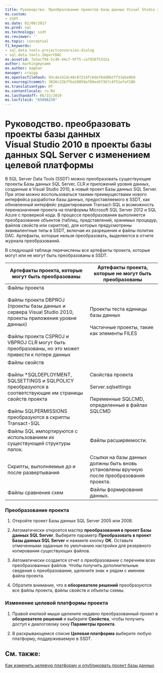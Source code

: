 ```yaml
---
title: Руководство. Преобразование проектов базы данных Visual Studio 2010 в проекты базы данных SQL Server с изменением целевой платформы | Документация Майкрософт
ms.custom:
- SSDT
ms.date: 02/09/2017
ms.prod: sql
ms.technology: ssdt
ms.reviewer: ''
ms.topic: conceptual
f1_keywords:
- sql.data.tools.projectconversion.dialog
- sql.data.tools.ImportDAC
ms.assetid: 7e5acf94-5c46-44c7-9ff5-ca7926f5332a
author: markingmyname
ms.author: maghan
manager: craigg
ms.openlocfilehash: 93c4e141dc48c87214fc6de764d0b2ff33ebe9b9
ms.sourcegitcommit: 3026c22b7fba19059a769ea5f367c4f51efaf286
ms.translationtype: HT
ms.contentlocale: ru-RU
ms.lasthandoff: 06/15/2019
ms.locfileid: "65098239"
---
```

# <a name="how-to-convert-a-visual-studio-2010-database-projects-to-sql-server-database-projects-and-retarget-to-a-different-platform"></a>Руководство. преобразовать проекты базы данных Visual Studio 2010 в проекты базы данных SQL Server с изменением целевой платформы
В SQL Server Data Tools (SSDT) можно преобразовать существующие проекты Базы данных SQL Server, CLR и приложений уровня данных, созданные в Visual Studio 2010, в новый проект Базы данных SQL Server. При этом можно воспользоваться такими преимуществами нового интерфейса разработки базы данных, предоставляемого в SSDT, как обновленный интерфейс редактирования Transact\-SQL и возможность переназначения проекта на платформы Microsoft SQL Server 2012 и SQL Azure с проверкой кода. В процессе преобразования выполняется преобразование объектов (таблиц, представлений, хранимых процедур, файлов свойств или скриптов), для которых предусмотрены эквивалентные типы в SSDT, включая их разрешения и файлы политик DAC. Артефакты, которые нельзя преобразовать, выделяются в отчете журнала преобразований.  
  
В следующей таблице перечислены все артефакты проекта, которые могут или не могут быть преобразованы в SSDT.  
  
|Артефакты проекта, которые могут быть преобразованы|Артефакты проекта, которые не могут быть преобразованы|  
|-------------------------------------------|----------------------------------------------|  
|Файлы проекта<br /><br />Файлы проекта DBPROJ (проекты базы данных и сервера Visual Studio 2010, проекты приложения уровня данных)<br /><br />Файлы проекта CSPROJ и VBPROJ CLR могут быть преобразованы, но это может привести к потере данных|Проекты теста единицы базы данных<br /><br />Частичные проекты, такие как элементы FILES|  
|Файлы свойств<br /><br />Файлы *SQLDEPLOYMENT, SQLSETTINGS и SQLPOLICY преобразуются в соответствующие им страницы свойств проекта<br /><br />Файлы SQLPERMISSIONS преобразуются в скрипты Transact\-SQL|Свойства проекта<br /><br />Server.sqlsettings<br /><br />Переменные SQLCMD, определенные в файлах SQLCMD|  
|Файлы SQL импортируются с использованием их существующей структуры папок.|Файлы расширяемости.|  
|Скрипты, выполняемые до и после развертывания|Ссылки на базы данных должны быть вновь установлены вручную после преобразования проекта.|  
|Файлы сравнения схем|Файлы формирования данных.|  
  
### <a name="to-convert-a-project"></a>Преобразование проекта  
  
1.  Откройте проект Базы данных SQL Server 2005 или 2008.  
  
2.  Автоматически откроется мастер **преобразования в проект Базы данных SQL Server**. Выберите параметр **Преобразовать в проект Базы данных SQL Server** и нажмите кнопку **OК**. Оставьте отмеченными заданные по умолчанию настройки для резервного копирования существующих файлов.  
  
3.  Автоматически создается отчет о преобразовании с перечнем всех преобразованных файлов. Чтобы получить дополнительные сведения о преобразовании, щелкните знак **+** рядом с именем файла проекта.  
  
4.  Обратите внимание, что в **обозревателе решений** преобразуются все файлы проекта, файлы свойств и объекты схемы.  
  
### <a name="to-change-a-projects-target-platform"></a>Изменение целевой платформы проекта  
  
1.  Правой кнопкой мыши щелкните недавно преобразованный проект в **обозревателе решений** и выберите **Свойства**, чтобы получить доступ к диалоговому окну **Параметры проекта**.  
  
2.  В раскрывающемся списке **Целевая платформа** выберите любую платформу, поддерживаемую в SSDT.  
  
## <a name="see-also"></a>См. также:  
[Как изменить целевую платформу и опубликовать проект базы данных](../ssdt/how-to-change-target-platform-and-publish-a-database-project.md)  
  
